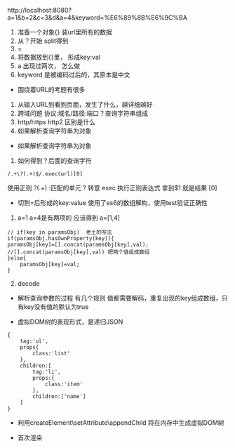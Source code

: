 http://localhost:8080?a=1&b=2&c=3&d&a=4&keyword=%E6%89%8B%E6%9C%BA
1. 准备一个对象{} 装url里所有的数据
2. 从？开始 split得到
3. = 
4. 将数据放到{}里， 形成key:val
5. a 出现过两次， 怎么做
6. keyword 是被编码过后的，其原本是中文

- 围绕着URL的考题有很多
1. 从输入URL到看到页面，发生了什么，越详细越好
2. 跨域问题  协议:域名/路径:端口？查询字符串组成
3. http/https http2 区别是什么
4. 如果解析查询字符串为对象

- 如果解析查询字符串为对象
1. 如何得到？后面的查询字符
```
/.+\?(.+)$/.exec(url)[0]  
```
使用正则
?(.+) :匹配的单元
\?  转意
exec 执行正则表达式   拿到$1 就是结果 [0]

- 切割=后形成的key:value 使用了es6的数组解构，使用test验证正确性
1. a=1 a=4是有两项的  应该得到 a=[1,4]
```
// if(key in paramsObj)  老土的写法
if(paramsObj.hasOwnProperty(key)){
paramsObj[key]=[].concat(paramsObj[key],val);
//[].concat(paramsObj[key],val) 把两个值组成数组
}else{
    paramsObj[key]=val;
}
```
2. decode 
- 解析查询参数的过程 有几个规则
值都需要解码，重复出现的key组成数组，只有key没有值的默认为true


- 虚拟DOM树的表现形式，是递归JSON
```
{
    tag:'ul',
    props{
        class:'list'
    },
    children:[
        tag:'li',
        props:{
            class:'item'
        },
        children:['name']
    ]
}
```

- 利用createElement\setAttribute\appendChild
  将在内存中生成虚拟DOM树

- 首次渲染

